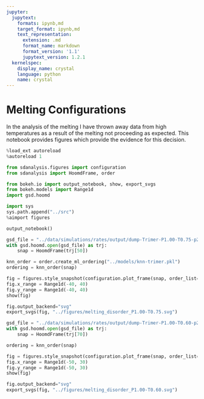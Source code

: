 ```yaml
---
jupyter:
  jupytext:
    formats: ipynb,md
    target_format: ipynb,md
    text_representation:
      extension: .md
      format_name: markdown
      format_version: '1.1'
      jupytext_version: 1.2.1
  kernelspec:
    display_name: crystal
    language: python
    name: crystal
---
```


# Melting Configurations

In the analysis of the melting
I have thrown away data from high temperatures
as a result of the melting not proceeding as expected.
This notebook provides figures
which provide the evidence for this decision.

```python
%load_ext autoreload
%autoreload 1

from sdanalysis.figures import configuration
from sdanalysis import HoomdFrame, order

from bokeh.io import output_notebook, show, export_svgs
from bokeh.models import Range1d
import gsd.hoomd

import sys
sys.path.append("../src")
%aimport figures

output_notebook()
```

```python
gsd_file = "../data/simulations/rates/output/dump-Trimer-P1.00-T0.75-p2-ID1.gsd"
with gsd.hoomd.open(gsd_file) as trj:
    snap = HoomdFrame(trj[50])
```

```python
knn_order = order.create_ml_ordering("../models/knn-trimer.pkl")
ordering = knn_order(snap)
```

```python
fig = figures.style_snapshot(configuration.plot_frame(snap, order_list=ordering))
fig.x_range = Range1d(-40, 40)
fig.y_range = Range1d(-40, 40)
show(fig)
```

```python
fig.output_backend="svg"
export_svgs(fig, "../figures/melting_disorder_P1.00-T0.75.svg")
```

```python
gsd_file = "../data/simulations/rates/output/dump-Trimer-P1.00-T0.60-p2-ID1.gsd"
with gsd.hoomd.open(gsd_file) as trj:
    snap = HoomdFrame(trj[70])

ordering = knn_order(snap)

fig = figures.style_snapshot(configuration.plot_frame(snap, order_list=ordering))
fig.x_range = Range1d(-50, 30)
fig.y_range = Range1d(-50, 30)
show(fig)
```

```python
fig.output_backend="svg"
export_svgs(fig, "../figures/melting_disorder_P1.00-T0.60.svg")
```

```python

```
